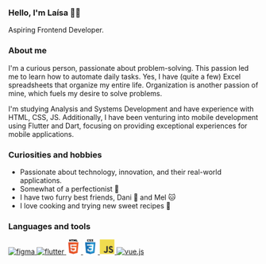 ### Hello, I'm Laísa 🙋‍♀️

Aspiring Frontend Developer.


### About me

I'm a curious person, passionate about problem-solving. This passion led me to learn how to automate daily tasks. Yes, I have (quite a few) Excel spreadsheets that organize my entire life. Organization is another passion of mine, which fuels my desire to solve problems.

I'm studying Analysis and Systems Development and have experience with HTML, CSS, JS. Additionally, I have been venturing into mobile development using Flutter and Dart, focusing on providing exceptional experiences for mobile applications.


### Curiosities and hobbies

- Passionate about technology, innovation, and their real-world applications.
- Somewhat of a perfectionist 👀
- I have two furry best friends, Dani 🐶 and Mel 🐱
- I love cooking and trying new sweet recipes 🍪


### Languages and tools

<p align="left"> 
  <a href="https://www.figma.com/" target="_blank" rel="noreferrer"> 
    <img src="https://www.vectorlogo.zone/logos/figma/figma-icon.svg" alt="figma" width="30" height="30"/> </a> 

  <a href="https://flutter.dev" target="_blank" rel="noreferrer"> 
    <img src="https://www.vectorlogo.zone/logos/flutterio/flutterio-icon.svg" alt="flutter" width="30" height="30"/> </a> 
 
  <a href="https://www.w3.org/html/" target="_blank" rel="noreferrer"> 
    <img src="https://raw.githubusercontent.com/devicons/devicon/master/icons/html5/html5-original-wordmark.svg" alt="html5" width="30" height="30"/> </a> 
    
  <a href="https://www.w3schools.com/css/" target="_blank" rel="noreferrer"> 
    <img src="https://raw.githubusercontent.com/devicons/devicon/master/icons/css3/css3-original-wordmark.svg" alt="css3" width="30" height="30"/> </a> 
    
  <a href="https://developer.mozilla.org/en-US/docs/Web/JavaScript" target="_blank" rel="noreferrer"> 
    <img src="https://raw.githubusercontent.com/devicons/devicon/master/icons/javascript/javascript-original.svg" alt="javascript" width="30" height="30"/> </a> 
    
  <a href="https://vuejs.org" target="_blank" rel="noreferrer"> 
    <img src="https://www.vectorlogo.zone/logos/vuejs/vuejs-icon.svg" alt="vue.js" width="30" height="30"/> </a> 
</p>
